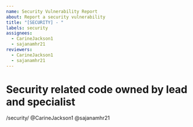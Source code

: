 ```yaml
---
name: Security Vulnerability Report
about: Report a security vulnerability
title: "[SECURITY] - "
labels: security
assignees:
  - CarineJackson1
  - sajanamhr21
reviewers:
  - CarineJackson1
  - sajanamhr21
---
```

# Security related code owned by lead and specialist
/security/ @CarineJackson1 @sajanamhr21
